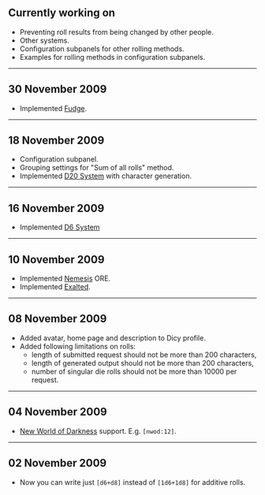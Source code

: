 ## Currently working on ##
  * Preventing roll results from being changed by other people.
  * Other systems.
  * Configuration subpanels for other rolling methods.
  * Examples for rolling methods in configuration subpanels.

---

## 30 November 2009 ##
  * Implemented [Fudge](http://en.wikipedia.org/wiki/Fudge_(role-playing_game_system)).

---

## 18 November 2009 ##
  * Configuration subpanel.
  * Grouping settings for "Sum of all rolls" method.
  * Implemented [D20 System](http://en.wikipedia.org/wiki/D20_system) with character generation.

---

## 16 November 2009 ##
  * Implemented [D6 System](http://en.wikipedia.org/wiki/D6_system)

---

## 10 November 2009 ##
  * Implemented [Nemesis](http://en.wikipedia.org/wiki/Nemesis_(role-playing_game)) ORE.
  * Implemented [Exalted](http://en.wikipedia.org/wiki/Exalted).

---

## 08 November 2009 ##
  * Added avatar, home page and description to Dicy profile.
  * Added following limitations on rolls:
    * length of submitted request should not be more than 200 characters,
    * length of generated output should not be more than 200 characters,
    * number of singular die rolls should not be more than 10000 per request.

---

## 04 November 2009 ##
  * [New World of Darkness](http://en.wikipedia.org/wiki/NWOD) support. E.g. `[nwod:12]`.

---

## 02 November 2009 ##
  * Now you can write just `[d6+d8]` instead of `[1d6+1d8]` for additive rolls.